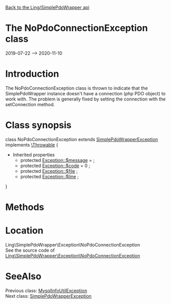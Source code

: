 [Back to the Ling/SimplePdoWrapper api](https://github.com/lingtalfi/SimplePdoWrapper/blob/master/doc/api/Ling/SimplePdoWrapper.md)



The NoPdoConnectionException class
================
2019-07-22 --> 2020-11-10






Introduction
============

The NoPdoConnectionException class is thrown to indicate that the SimplePdoWrapper instance doesn't have
a connection (php PDO object) to work with.
The problem is generally fixed by setting the connection with the setConnection method.



Class synopsis
==============


class <span class="pl-k">NoPdoConnectionException</span> extends [SimplePdoWrapperException](https://github.com/lingtalfi/SimplePdoWrapper/blob/master/doc/api/Ling/SimplePdoWrapper/Exception/SimplePdoWrapperException.md) implements [\Throwable](http://php.net/manual/en/class.throwable.php) {

- Inherited properties
    - protected  [Exception::$message](#property-message) =  ;
    - protected  [Exception::$code](#property-code) = 0 ;
    - protected  [Exception::$file](#property-file) ;
    - protected  [Exception::$line](#property-line) ;

}






Methods
==============






Location
=============
Ling\SimplePdoWrapper\Exception\NoPdoConnectionException<br>
See the source code of [Ling\SimplePdoWrapper\Exception\NoPdoConnectionException](https://github.com/lingtalfi/SimplePdoWrapper/blob/master/Exception/NoPdoConnectionException.php)



SeeAlso
==============
Previous class: [MysqlInfoUtilException](https://github.com/lingtalfi/SimplePdoWrapper/blob/master/doc/api/Ling/SimplePdoWrapper/Exception/MysqlInfoUtilException.md)<br>Next class: [SimplePdoWrapperException](https://github.com/lingtalfi/SimplePdoWrapper/blob/master/doc/api/Ling/SimplePdoWrapper/Exception/SimplePdoWrapperException.md)<br>
